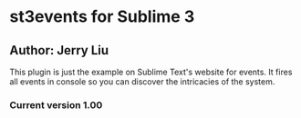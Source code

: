 
# st3events for Sublime 3


## Author: Jerry Liu

This plugin is just the example on Sublime Text's website for events. It fires all events in console so you can discover the intricacies of the system.

### Current version 1.00
